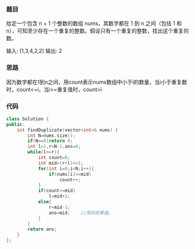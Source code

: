 ### 题目
给定一个包含 n + 1 个整数的数组 nums，其数字都在 1 到 n 之间（包括 1 和 n），可知至少存在一个重复的整数。假设只有一个重复的整数，找出这个重复的数。

输入: [1,3,4,2,2]
输出: 2

### 思路
因为数字都在1到n之间，用count表示nums数组中小于i的数量，当i小于重复数时，count<=i，当i>=重复值时，count>i

### 代码
~~~ c++
class Solution {
public:
    int findDuplicate(vector<int>& nums) {
        int N=nums.size();
        if(N==0)return 0;
        int l=1,r=N-1,ans=0;
        while(l<=r){
            int count=0;
            int mid=(r+l)>>1;
            for(int i=0;i<N;i++){
                if(nums[i]<=mid)
                    count++;
            }
            if(count<=mid)
                l=mid+1;
            else{
                r=mid-1;
                ans=mid;    //保存结果值。
            }        
        }
        return ans;
    }
};
~~~
